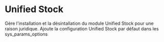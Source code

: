 # Unified Stock

Gère l'installation et la désintallation du module Unified Stock pour une raison juridique. Ajoute la configuration Unified Stock par défaut dans les sys_params_options
